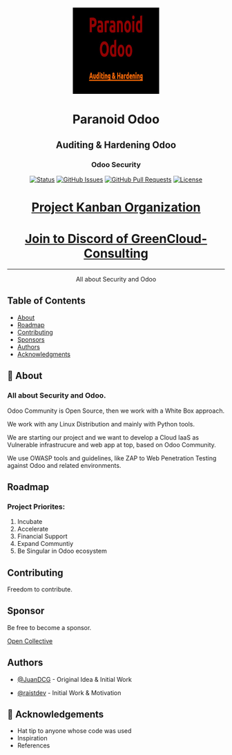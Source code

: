 
<p align="center">
  <a href="" rel="noopener">
 <img width=200px height=200px src="/docs/paranoidodoo-logo.jpg" alt="paranoidodoo-logo"></a>
</p>
<h1 align="center">Paranoid Odoo</h1>
<h2 align="center">Auditing & Hardening Odoo</h2>
<h3 align="center">Odoo Security</h3>

<div align="center">

[![Status](https://img.shields.io/badge/status-active-success.svg)]()
[![GitHub Issues](https://img.shields.io/github/issues/kylelobo/The-Documentation-Compendium.svg)](https://https://github.com/GreenCloud-Consulting/paranoid-odoo/issues)
[![GitHub Pull Requests](https://img.shields.io/github/issues-pr/kylelobo/The-Documentation-Compendium.svg)](https://github.com/GreenCloud-Consulting/paranoid-odoo/pulls)
[![License](https://img.shields.io/badge/license-MIT-green.svg)](/LICENSE)

</div>

<div align="center">

# [Project Kanban Organization](https://github.com/orgs/GreenCloud-Consulting/projects/1)

# [Join to Discord of GreenCloud-Consulting](https://discord.gg/y4kt5Vp2)

</div>

---

<p align="center"> All about Security and Odoo</p>

## Table of Contents

- [About](#about)
- [Roadmap](#roadmap)
- [Contributing](#contributing)
- [Sponsors](#sponsors)
- [Authors](#authors)
- [Acknowledgments](#acknowledgement)

## 🧐 About <a name = "about"></a>

### All about Security and Odoo.

Odoo Community is Open Source, then we work with a White Box approach.

We work with any Linux Distribution and mainly with Python tools.

We are starting our project and we want to develop a Cloud IaaS as Vulnerable infrastrucure and web app at top, based on Odoo Community.

We use OWASP tools and guidelines, like ZAP to Web Penetration Testing against Odoo and related environments.


## Roadmap <a name = "roadmap"></a>

### Project Priorites:

1. Incubate
2. Accelerate
3. Financial Support
4. Expand Communtiy
5. Be Singular in Odoo ecosystem


## Contributing <a name = "contributing"></a>

Freedom to contribute.

## Sponsor <a name = "sponsor"></a>

Be free to become a sponsor.

[Open Collective](https://opencollective.com/greencloud-consulting)

## Authors <a name = "authors"></a>

- [@JuanDCG](https://github.com/JuanDCG) - Original Idea & Initial Work

- [@raistdev](https://github.com/raistdev) - Initial Work & Motivation


## 🎉 Acknowledgements <a name = "acknowledgement"></a>

- Hat tip to anyone whose code was used
- Inspiration
- References